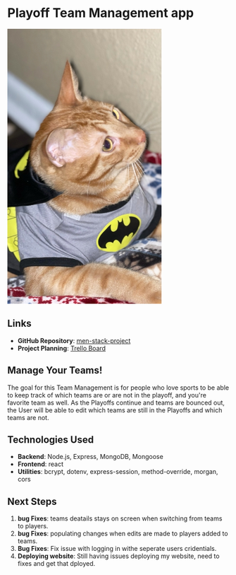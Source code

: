 # Playoff Team Management app
![Playoff Time](/MERN-Stack-CRUD-App-Group-Project-front-end/src/assets/image/Kyte%204.jpg)

## Links
- **GitHub Repository**: [men-stack-project](https://github.com/JustMe2-wq/Group-Project.git)
- **Project Planning**: [Trello Board](https://trello.com/invite/b/682d00e967ef0c38db499d89/ATTIc7c4af54adafbe06451db8ce5c521a8aF45536FD/mern-stack-crud-app-group-project)

## Manage Your Teams!
The goal for this Team Management is for people who love sports to be able to keep track of which teams are or are not in the playoff, and you're favorite team as well. As the Playoffs continue and teams are bounced out, the User will be able to edit which teams are still in the Playoffs and which teams are not.</h3>

## Technologies Used
- **Backend**: Node.js, Express, MongoDB, Mongoose
- **Frontend**: react
- **Utilities**: bcrypt, dotenv, express-session, method-override, morgan, cors

## Next Steps
1. **bug Fixes**: teams deatails stays on screen when switching from teams to players.
2. **bug Fixes**: populating changes when edits are made to players added to teams.
3. **Bug Fixes**: Fix issue with logging in withe seperate users cridentials.
4. **Deploying website**: Still having issues deploying my website, need to fixes and get that dployed.